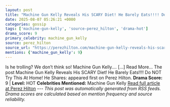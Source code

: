 ```yaml
---
layout: post
title: "Machine Gun Kelly Reveals His SCARY Diet! He Barely Eats!!!! Do NOT Try This At Home! He Shares:"
date: 2025-08-07 05:26:21 +0000
categories: gossip
tags: ['machine-gun-kelly', 'source-perez_hilton', 'drama-hot']
drama_score: 9
primary_celebrity: machine_gun_kelly
source: perez_hilton
source_url: "https://perezhilton.com/machine-gun-kelly-reveals-his-scary-diet-he-barely-eats-do-not-try-this-at-home-he-shares/"
mentions: {'machine_gun_kelly': 9}
---
```


Is he trolling? We don’t think so! Machine Gun Kelly…. [...] Read More... The post Machine Gun Kelly Reveals His SCARY Diet! He Barely Eats!!!! Do NOT Try This At Home! He Shares: appeared first on Perez Hilton. **Drama Score:** 9 | **Level:** HOT **Celebrities Mentioned:** Machine Gun Kelly [Read full article at Perez Hilton](https://perezhilton.com/machine-gun-kelly-reveals-his-scary-diet-he-barely-eats-do-not-try-this-at-home-he-shares/) --- *This post was automatically generated from RSS feeds. Drama scores are calculated based on mention frequency and source reliability.*